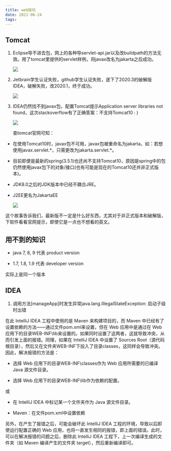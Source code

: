 ```yaml
---
title: web踩坑
date: 2021-06-24
tags:
---
```


## Tomcat

1. Eclipse导不进去包，网上的各种导servlet-api.jar以及改buildpath的方法无效。用了tomcat里提供的servlet样例，将javax改名为jakarta之后成功。

   ![](image-20210512141630161.png)

2. Jetbrain学生认证失败，github学生认证失败，遂下了2020.3的破解版IDEA，破解失败，改2020.1，终于成功。
   
   ![](image-20210512140528028.png)

3. IDEA仍然找不到javax包，配置Tomcat提示Application server libraries not found，这次stackoverflow有了正确答案：不支持Tomcat10 : )

   ![](image-20210512140240714.png)

   查tomcat官网可知：

- 在使用Tomcat10时，javax包不可用，javax包被重命名为jakarta，如：若想使用javax.servlet.\*，只需更改为jakarta.servlet.*。
  
- 目前即便是最新的spring(3.5.1)也还尚不支持Tomcat10，原因是spring中的包仍然使用javax包下的对象/接口(也有可能是现在的Tomcat10还并非正式版本)。
  
- JDK8.0之后的JDK版本中已经不耦合JRE。
  
- J2EE更名为JakartaEE
  
   ![](image-20210512140040483.png)

这个故事告诉我们，最新版不一定是什么好东西，尤其对于非正式版本和破解版，下软件看看官网提示，即使它是一点也不想看的英文。

## 用不到的知识

- java 7, 8, 9 代表 product version
  
- 1.7, 1.8, 1.9 代表 developer version

实际上是同一个版本

## IDEA

1. 调用方法[manageApp]时发生异常java.lang.IllegalStateException: 启动子级时出错

在此 IntelliJ IDEA 工程中使用的是 Maven 来构建项目的，而 Maven 中已经有了设置依赖的方法——通过文件pom.xml来设置，但在 Web 应用中是通过在 Web 应用下的目录WEB-INF\lib来设置的。如果同时设置了这两者，这就导致冲突，从而引发上面的报错。同理，如果在 IntelliJ IDEA 中设置了 Sources Root（源代码根目录），然后又在文件夹WEB-INF下投入了目录classes，这同样会导致冲突。因此，解决报错的方法是：

- 选择 Web 应用下的目录WEB-INF\classes作为 Web 应用所需要的已编译 Java 源文件目录。
  
- 选择 Web 应用下的目录WEB-INF\lib作为依赖的配置。
  
或

- 在 IntelliJ IDEA 中标记某一个文件夹作为 Java 源文件目录。
  
- Maven：在文件pom.xml中设置依赖

另外，在产生了报错之后，可能会破坏此 IntelliJ IDEA 工程的环境，导致以后即使运行配置正确的 Web 应用，也将一直发生相同的报错，即上面的错误。此时，可以在解决报错的问题之后，删除此 IntelliJ IDEA 工程下，上一次编译生成的文件夹（如 Maven 编译产生的文件夹 target），然后重新编译即可。
